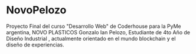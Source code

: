 # NovoPelozo
Proyecto Final del curso "Desarrollo Web" de Coderhouse para la PyMe argentina, NOVO PLASTICOS
Gonzalo Ian Pelozo, Estudiante de 4to Año de Diseño Industrial , actualmente orientado en el mundo blockchain y el diseño de experiencias.
